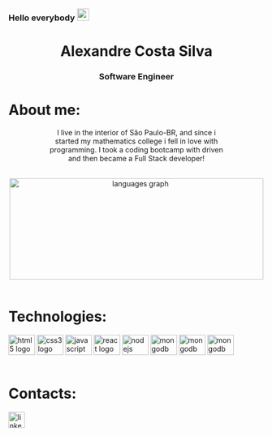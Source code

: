 <h3>Hello everybody <img src="https://raw.githubusercontent.com/MartinHeinz/MartinHeinz/master/wave.gif" width="24" /> </h3>

<div align="center">
  <h1>Alexandre Costa Silva</h1>
  <h3>Software Engineer</h3>
</div>

<h1 align="left">About me:</h1>

<div align="center" style="width: 70%; margin-left:15%;">
  <p > I live in the interior of São Paulo-BR, and since i started my mathematics college i fell in love with programming. 
  I took a coding bootcamp with driven and then became a Full Stack developer!</p>
</div>

<br>
<div align="center">
  <img style="width:500px" src="https://github-readme-stats.vercel.app/api/top-langs?locale=en&layout=compact&langs_count=4&theme=synthwave&username=alexandrecsilva" height="200" alt="languages graph"  />
</div>

<br>
<h1 align="left">Technologies:</h1>


<div align="left">
  <img src="https://cdn.jsdelivr.net/gh/devicons/devicon/icons/html5/html5-original.svg" height="40" width="52" alt="html5 logo"  />
  <img src="https://cdn.jsdelivr.net/gh/devicons/devicon/icons/css3/css3-original.svg" height="40" width="52" alt="css3 logo"  />
  <img src="https://cdn.jsdelivr.net/gh/devicons/devicon/icons/javascript/javascript-original.svg" height="40" width="52" alt="javascript logo"  />
  <img src="https://cdn.jsdelivr.net/gh/devicons/devicon/icons/react/react-original.svg" height="40" width="52" alt="react logo"  />
  <img src="https://cdn.jsdelivr.net/gh/devicons/devicon/icons/nodejs/nodejs-original.svg" height="40" width="52" alt="nodejs logo"  />
  <img src="https://cdn.jsdelivr.net/gh/devicons/devicon/icons/mongodb/mongodb-original.svg" height="40" width="52" alt="mongodb logo"  />
  <img src="https://cdn.jsdelivr.net/gh/devicons/devicon/icons/postgresql/postgresql-original.svg" height="40" width="52" alt="mongodb logo"  />
   <img src="https://cdn.jsdelivr.net/gh/devicons/devicon/icons/typescript/typescript-original.svg" height="40" width="52" alt="mongodb logo"  />
</div>
<br>

<h1 align="left">Contacts:</h1>


<a href="https://www.linkedin.com/in/alexandrecsilva6829/" target="_blank">
  <img src="https://img.shields.io/static/v1?message=LinkedIn&logo=linkedin&label=&color=0077B5&logoColor=white&labelColor=&style=for-the-badge" height="32" alt="linkedin logo"  />
  </a>